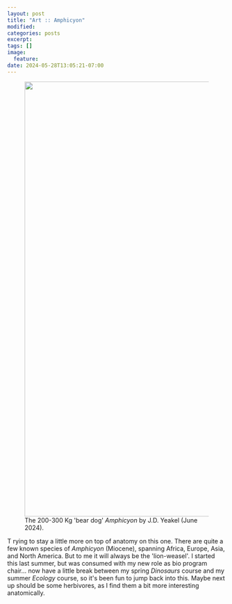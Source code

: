 ```yaml
---
layout: post
title: "Art :: Amphicyon"
modified:
categories: posts
excerpt:
tags: []
image:
  feature:
date: 2024-05-28T13:05:21-07:00
---
```



<figure>
<img src="{{ site.url }}/images/art_amphicyon.jpeg" width="1000">
<figcaption> The 200-300 Kg 'bear dog' <i>Amphicyon</i> by J.D. Yeakel (June 2024).
</figcaption>
</figure>

<p>
  <span class="firstcharacter">T</span>
  rying to stay a little more on top of anatomy on this one. There are quite a few known species of <i>Amphicyon</i> (Miocene), spanning Africa, Europe, Asia, and North America. But to me it will always be the 'lion-weasel'. I started this last summer, but was consumed with my new role as bio program chair... now have a little break between my spring <i>Dinosaurs</i> course and my summer <i>Ecology</i> course, so it's been fun to jump back into this. Maybe next up should be some herbivores, as I find them a bit more interesting anatomically.    
</p>
